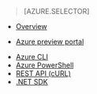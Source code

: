 <!-- keep by customization: begin -->
<!-- not suitable for Mooncake -->

<!-- keep by customization: end -->
> [AZURE.SELECTOR]
<!-- deleted by customization
- [Windows-based](/documentation/articles/hdinsight-provision-clusters-v1)
-->
- [Overview](/documentation/articles/hdinsight-provision-clusters-v1)
<!-- deleted by customization
- [Azure Management Portal](/documentation/articles/hdinsight-hadoop-create-linux-clusters-portal)
-->
<!-- keep by customization: begin -->
- [Azure preview portal](/documentation/articles/hdinsight-hadoop-create-linux-clusters-portal)
<!-- keep by customization: end -->
- [Azure CLI](/documentation/articles/hdinsight-hadoop-create-linux-clusters-azure-cli)
- [Azure PowerShell](/documentation/articles/hdinsight-hadoop-create-linux-clusters-azure-powershell)
- [REST API (cURL)](/documentation/articles/hdinsight-hadoop-create-linux-clusters-curl-rest)
- [.NET SDK](/documentation/articles/hdinsight-hadoop-create-linux-clusters-dotnet-sdk)